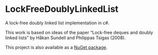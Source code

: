 LockFreeDoublyLinkedList
========================

A lock-free doubly linked list implementation in c#.

This work is based on ideas of the paper “Lock-free deques and doubly linked lists”
by Håkan Sundell and Philippas Tsigas (2008).

This project is also available as a [NuGet package](http://www.nuget.org/packages/LockFreeDoublyLinkedList/).
